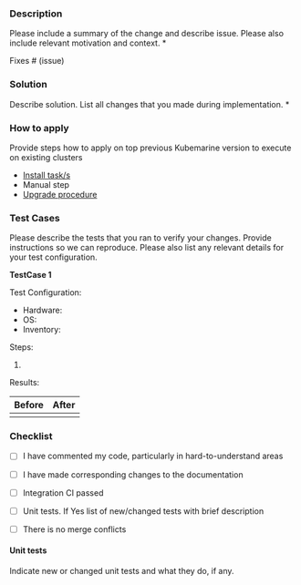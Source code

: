 ### Description
Please include a summary of the change and describe issue. Please also include relevant motivation and context.
* 

Fixes # (issue)


### Solution
Describe solution. List all changes that you made during implementation.
* 


### How to apply
Provide steps how to apply on top previous Kubemarine version to execute on existing clusters
* [Install task/s](documentation/Installation.md#installation-tasks-description)
* Manual step 
* [Upgrade procedure](documentation/Maintenance.md#upgrade-procedure)


### Test Cases
Please describe the tests that you ran to verify your changes. Provide instructions so we can reproduce. Please also list any relevant details for your test configuration.

**TestCase 1**

Test Configuration:

- Hardware: 
- OS: 
- Inventory: 

Steps:

1. 

Results:

| Before | After |
| ------ | ------ |
|  |  |


### Checklist
- [ ] I have commented my code, particularly in hard-to-understand areas
- [ ] I have made corresponding changes to the documentation
- [ ] Integration CI passed
- [ ] Unit tests. If Yes list of new/changed tests with brief description
- [ ] There is no merge conflicts


#### Unit tests
Indicate new or changed unit tests and what they do, if any.


